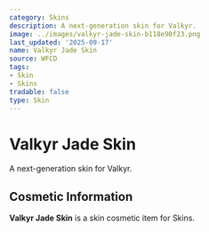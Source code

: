 ```yaml
---
category: Skins
description: A next-generation skin for Valkyr.
image: ../images/valkyr-jade-skin-b118e90f23.png
last_updated: '2025-09-17'
name: Valkyr Jade Skin
source: WFCD
tags:
- Skin
- Skins
tradable: false
type: Skin
---
```


# Valkyr Jade Skin

A next-generation skin for Valkyr.

## Cosmetic Information

**Valkyr Jade Skin** is a skin cosmetic item for Skins.

